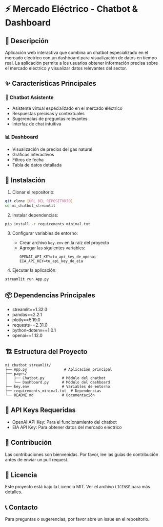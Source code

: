 # ⚡ Mercado Eléctrico - Chatbot & Dashboard

## 📝 Descripción
Aplicación web interactiva que combina un chatbot especializado en el mercado eléctrico con un dashboard para visualización de datos en tiempo real. La aplicación permite a los usuarios obtener información precisa sobre el mercado eléctrico y visualizar datos relevantes del sector.

## ✨ Características Principales

### 🤖 Chatbot Asistente
- Asistente virtual especializado en el mercado eléctrico
- Respuestas precisas y contextuales
- Sugerencias de preguntas relevantes
- Interfaz de chat intuitiva

### 📊 Dashboard
- Visualización de precios del gas natural
- Gráficos interactivos
- Filtros de fecha
- Tabla de datos detallada

## 🚀 Instalación

1. Clonar el repositorio:
```bash
git clone [URL_DEL_REPOSITORIO]
cd mi_chatbot_streamlit
```

2. Instalar dependencias:
```bash
pip install -r requirements_minimal.txt
```

3. Configurar variables de entorno:
   - Crear archivo `key.env` en la raíz del proyecto
   - Agregar las siguientes variables:
     ```
     OPENAI_API_KEY=tu_api_key_de_openai
     EIA_API_KEY=tu_api_key_de_eia
     ```

4. Ejecutar la aplicación:
```bash
streamlit run App.py
```

## 📦 Dependencias Principales
- streamlit==1.32.0
- pandas==2.2.1
- plotly==5.19.0
- requests==2.31.0
- python-dotenv==1.0.1
- openai==1.12.0

## 🏗️ Estructura del Proyecto
```
mi_chatbot_streamlit/
├── App.py                 # Aplicación principal
├── pages/
│   ├── Chatbot.py        # Módulo del chatbot
│   └── Dashboard.py      # Módulo del dashboard
├── key.env               # Variables de entorno
├── requirements_minimal.txt  # Dependencias
└── README.md             # Documentación
```

## 🔑 API Keys Requeridas
- OpenAI API Key: Para el funcionamiento del chatbot
- EIA API Key: Para obtener datos del mercado eléctrico

## 🤝 Contribución
Las contribuciones son bienvenidas. Por favor, lee las guías de contribución antes de enviar un pull request.

## 📄 Licencia
Este proyecto está bajo la Licencia MIT. Ver el archivo `LICENSE` para más detalles.

## 📞 Contacto
Para preguntas o sugerencias, por favor abre un issue en el repositorio. 